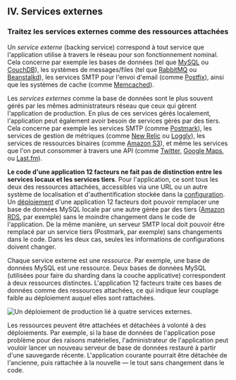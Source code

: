## IV. Services externes
### Traitez les services externes comme des ressources attachées

Un *service externe* (backing service) correspond à tout service que l'application utilise à travers le réseau pour son fonctionnement nominal. Cela concerne par exemple les bases de données (tel que [MySQL](http://dev.mysql.com/) ou [CouchDB](http://couchdb.apache.org/)), les systèmes de messages/files (tel que [RabbitMQ](http://www.rabbitmq.com/) ou [Beanstalkd](https://beanstalkd.github.io)), les services SMTP pour l'envoi d'email (comme [Postfix](http://www.postfix.org/)), ainsi que les systèmes de cache (comme [Memcached](http://memcached.org/)).

Les *services externes* comme la base de données sont le plus souvent gérés par les mêmes administrateurs réseau que ceux qui gèrent l'application de production. En plus de ces services gérés localement, l'application peut également avoir besoin de services gérés par des tiers. Cela concerne par exemple les services SMTP (comme [Postmark](http://postmarkapp.com/)), les services de gestion de métriques (comme [New Relic](http://newrelic.com/) ou [Loggly](http://www.loggly.com/)), les services de ressources binaires (comme [Amazon S3](http://aws.amazon.com/s3/)), et même les services que l'on peut consommer à travers une API (comme [Twitter](http://dev.twitter.com/), [Google Maps](https://developers.google.com/maps/), ou [Last.fm](http://www.last.fm/api)).

**Le code d'une application 12 facteurs ne fait pas de distinction entre les services locaux et les services tiers**. Pour l'application, ce sont tous les deux des ressources attachées, accessibles via une URL ou un autre système de localisation et d'authentification stockée dans la [configuration](./config). Un [déploiement](./codebase) d'une application 12 facteurs doit pouvoir remplacer une base de données MySQL locale par une autre gérée par des tiers ([Amazon RDS](http://aws.amazon.com/rds/), par exemple) sans le moindre changement dans le code de l'application. De la même manière, un serveur SMTP local doit pouvoir être remplacé par un service tiers (Postmark, par exemple) sans changements dans le code. Dans les deux cas, seules les informations de configurations doivent changer.

Chaque service externe est une *ressource*. Par exemple, une base de données MySQL est une ressource. Deux bases de données MySQL (utilisées pour faire du sharding dans la couche applicative) correspondent à deux ressources distinctes. L'application 12 facteurs traite ces bases de données comme des ressources attachées, ce qui indique leur couplage faible au déploiement auquel elles sont rattachées.

<img src="/images/attached-resources.png" class="full" alt="Un déploiement de production lié à quatre services externes." />

Les ressources peuvent être attachées et détachées à volonté à des déploiements. Par exemple, si la base de données de l'application pose problème pour des raisons matérielles, l'administrateur de l'application peut vouloir lancer un nouveau serveur de base de données restauré à partir d'une sauvegarde récente. L'application courante pourrait être détachée de l'ancienne, puis rattachée à la nouvelle — le tout sans changement dans le code.

